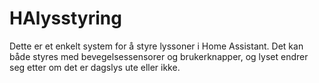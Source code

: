 # HAlysstyring
Dette er et enkelt system for å styre lyssoner i Home Assistant. Det kan både styres med bevegelsessensorer og brukerknapper, og lyset endrer seg etter om det er dagslys ute eller ikke.
